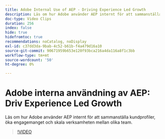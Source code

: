 ```yaml
---
title: Adobe Internal Use of AEP - Driving Experience Led Growth
description: Läs om hur Adobe använder AEP internt för att sammanställa kundprofiler, öka engagemanget och skala verksamheten mellan olika team.
doc-type: Video Clips
duration: 256
index: false
hide: true
hidefromtoc: true
recommendations: noCatalog, noDisplay
exl-id: c37dd3da-9bab-4c52-b61b-f4a479d16a10
source-git-commit: 90671959b653e120f93bca216a4da116a8f1c3bb
workflow-type: tm+mt
source-wordcount: '50'
ht-degree: 0%

---
```


# Adobe interna användning av AEP: Driv Experience Led Growth

Läs om hur Adobe använder AEP internt för att sammanställa kundprofiler, öka engagemanget och skala verksamheten mellan olika team.

<!-- 62_S655_3442541_255_adobes-internal-use-of-aep-driving-experienceled-growth -->
>[!VIDEO](https://video.tv.adobe.com/v/3458328/?learn=on&enablevpops=true)
